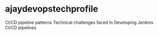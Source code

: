 # ajaydevopstechprofile
CI/CD pipeline patterns
Technical challenges faced In Developing Jenkins CI/CD pipelines
